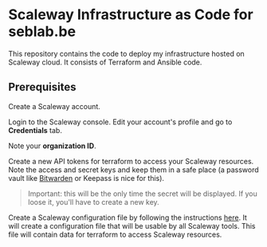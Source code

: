 # Scaleway Infrastructure as Code for seblab.be

This repository contains the code to deploy my infrastructure hosted on Scaleway cloud. It consists of Terraform and Ansible code.

## Prerequisites

Create a Scaleway account.

Login to the Scaleway console. Edit your account's profile and go to **Credentials** tab.

Note your **organization ID**.

Create a new API tokens for terraform to access your Scaleway resources. Note the access and secret keys and keep them in a safe place (a password vault like [Bitwarden](https://bitwarden.com) or Keepass is nice for this).

> Important: this will be the only time the secret will be displayed. If you loose it, you'll have to create a new key.

Create a Scaleway configuration file by following the instructions [here](https://github.com/scaleway/scaleway-sdk-go/blob/master/scw/README.md#scaleway-config). It will create a configuration file that will be usable by all Scaleway tools. This file will contain data for terraform to access Scaleway resources.